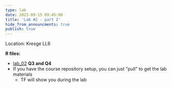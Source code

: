 ```yaml
---
type: lab
date: 2023-09-15 09:45:00
title: 'Lab #2 - part 2'
hide_from_announcments: true
publish: true
---
```

Location: Kresge LL6

**R files:**
- [lab_02](https://github.com/coredatascience-fa23/BST219/tree/main/Labs/Lab_02) **Q3 and Q4**
- If you have the course repository setup, you can just "pull" to get the lab materials
    - TF will show you during the lab
